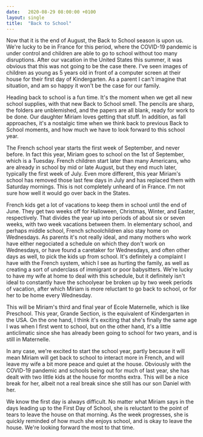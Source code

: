 ```yaml
---
date:   2020-08-29 08:00:00 +0100
layout: single
title:  "Back to School"
---
```

Now that it is the end of August, the Back to School season is upon us. We're lucky to be in France for this period, where the COVID-19 pandemic is under control and children are able to go to school without too many disruptions. After our vacation in the United States this summer, it was obvious that this was not going to be the case there. I've seen images of children as young as 5 years old in front of a computer screen at their house for their first day of Kindergarten. As a parent I can't imagine that situation, and am so happy it won't be the case for our family.

Heading back to school is a fun time. It's the moment when we get all new school supplies, with that new Back to School smell. The pencils are sharp, the folders are unblemished, and the papers are all blank, ready for work to be done. Our daughter Miriam loves getting that stuff. In addition, as fall approaches, it's a nostalgic time when we think back to previous Back to School moments, and how much we have to look forward to this school year.

The French school year starts the first week of September, and never before. In fact this year, Miriam goes to school on the 1st of September, which is a Tuesday. French children start later than many Americans, who are already in school by mid or late August, but they end much later, typically the first week of July. Even more different, this year Miriam's school has removed those last few days in July and has replaced them with Saturday mornings. This is not completely unheard of in France. I'm not sure how well it would go over back in the States.

French kids get a lot of vacations to keep them in school until the end of June. They get two weeks off for Halloween, Christmas, Winter, and Easter, respectively. That divides the year up into periods of about six or seven weeks, with two week vacations between them. In elementary school, and perhaps middle school, French schoolchildren also stay home on Wednesdays. As parents it's not really ideal, and many mothers who work have either negociated a schedule on which they don't work on Wednesdays, or have found a caretaker for Wednesdays, and often other days as well, to pick the kids up from school. It's definitely a complaint I have with the French system, which I see as hurting the family, as well as creating a sort of underclass of immigrant or poor babysitters. We're lucky to have my wife at home to deal with this schedule, but it definitely isn't ideal to constantly have the schoolyear be broken up by two week periods of vacation, after which Miriam is more reluctant to go back to school, or for her to be home every Wednesday.

This will be Miriam's third and final year of Ecole Maternelle, which is like Preschool. This year, Grande Section, is the equivalent of Kindergarten in the USA. On the one hand, I think it's exciting that she's finally the same age I was when I first went to school, but on the other hand, it's a little anticlimatic since she has already been going to school for two years, and is still in Maternelle.

In any case, we're excited to start the school year, partly because it will mean Miriam will get back to school to interact more in French, and will leave my wife a bit more peace and quiet at the house. Obviously with the COVID-19 pandemic and schools being out for much of last year, she has dealt with two little kids at the house for months extra. This will be a nice break for her, albeit not a real break since she still has our son Daniel with her.

We know the first day is always difficult. No matter what Miriam says in the days leading up to the First Day of School, she is reluctant to the point of tears to leave the house on that morning. As the week progresses, she is quickly reminded of how much she enjoys school, and is okay to leave the house. We're looking forward the most to that time.